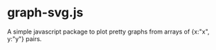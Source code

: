 graph-svg.js
===========

A simple javascript package to plot pretty graphs from arrays of {x:"x", y:"y"} pairs.
